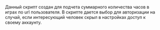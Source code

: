 Данный скрипт создан для подчета суммарного количества часов в играх по url пользователя.
В скрипте дается выбор для авторизации на случай, если интересующий человек скрыл в настройках доступ к своему аккаунту.
